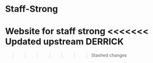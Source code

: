 # Staff-Strong
Website for staff strong
<<<<<<< Updated upstream
DERRICK
=======
 
>>>>>>> Stashed changes
